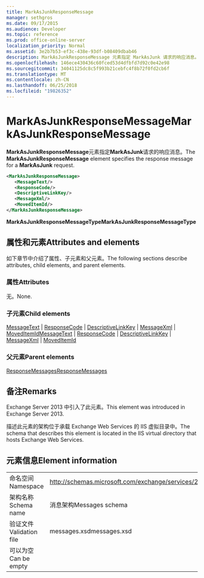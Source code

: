 ```yaml
---
title: MarkAsJunkResponseMessage
manager: sethgros
ms.date: 09/17/2015
ms.audience: Developer
ms.topic: reference
ms.prod: office-online-server
localization_priority: Normal
ms.assetid: 3e2b7b53-ef3c-438e-93df-b08409dbab46
description: MarkAsJunkResponseMessage 元素指定 MarkAsJunk 请求的响应消息。
ms.openlocfilehash: 146ece430436c60fced53d4dfbfd7d92c0e42e98
ms.sourcegitcommit: 34041125dc8c5f993b21cebfc4f8b72f0fd2cb6f
ms.translationtype: MT
ms.contentlocale: zh-CN
ms.lasthandoff: 06/25/2018
ms.locfileid: "19826352"
---
```

# <a name="markasjunkresponsemessage"></a><span data-ttu-id="9adee-103">MarkAsJunkResponseMessage</span><span class="sxs-lookup"><span data-stu-id="9adee-103">MarkAsJunkResponseMessage</span></span>

<span data-ttu-id="9adee-104">**MarkAsJunkResponseMessage**元素指定**MarkAsJunk**请求的响应消息。</span><span class="sxs-lookup"><span data-stu-id="9adee-104">The **MarkAsJunkResponseMessage** element specifies the response message for a **MarkAsJunk** request.</span></span> 
  
```XML
<MarkAsJunkResponseMessage>
   <MessageText/>
   <ResponseCode/>
   <DescriptiveLinkKey/>
   <MessageXml/>
   <MovedItemId/>
</MarkAsJunkResponseMessage>
```

 <span data-ttu-id="9adee-105">**MarkAsJunkResponseMessageType**</span><span class="sxs-lookup"><span data-stu-id="9adee-105">**MarkAsJunkResponseMessageType**</span></span>
## <a name="attributes-and-elements"></a><span data-ttu-id="9adee-106">属性和元素</span><span class="sxs-lookup"><span data-stu-id="9adee-106">Attributes and elements</span></span>

<span data-ttu-id="9adee-107">如下章节中介绍了属性、子元素和父元素。</span><span class="sxs-lookup"><span data-stu-id="9adee-107">The following sections describe attributes, child elements, and parent elements.</span></span>
  
### <a name="attributes"></a><span data-ttu-id="9adee-108">属性</span><span class="sxs-lookup"><span data-stu-id="9adee-108">Attributes</span></span>

<span data-ttu-id="9adee-109">无。</span><span class="sxs-lookup"><span data-stu-id="9adee-109">None.</span></span>
  
### <a name="child-elements"></a><span data-ttu-id="9adee-110">子元素</span><span class="sxs-lookup"><span data-stu-id="9adee-110">Child elements</span></span>

<span data-ttu-id="9adee-111">[MessageText](messagetext.md) | [ResponseCode](responsecode.md) | [DescriptiveLinkKey](descriptivelinkkey.md) | [MessageXml](messagexml.md) | [MovedItemId](moveditemid.md)</span><span class="sxs-lookup"><span data-stu-id="9adee-111">[MessageText](messagetext.md) | [ResponseCode](responsecode.md) | [DescriptiveLinkKey](descriptivelinkkey.md) | [MessageXml](messagexml.md) | [MovedItemId](moveditemid.md)</span></span>
  
### <a name="parent-elements"></a><span data-ttu-id="9adee-112">父元素</span><span class="sxs-lookup"><span data-stu-id="9adee-112">Parent elements</span></span>

[<span data-ttu-id="9adee-113">ResponseMessages</span><span class="sxs-lookup"><span data-stu-id="9adee-113">ResponseMessages</span></span>](responsemessages.md)
  
## <a name="remarks"></a><span data-ttu-id="9adee-114">备注</span><span class="sxs-lookup"><span data-stu-id="9adee-114">Remarks</span></span>

<span data-ttu-id="9adee-115">Exchange Server 2013 中引入了此元素。</span><span class="sxs-lookup"><span data-stu-id="9adee-115">This element was introduced in Exchange Server 2013.</span></span>
  
<span data-ttu-id="9adee-116">描述此元素的架构位于承载 Exchange Web Services 的 IIS 虚拟目录中。</span><span class="sxs-lookup"><span data-stu-id="9adee-116">The schema that describes this element is located in the IIS virtual directory that hosts Exchange Web Services.</span></span>
  
## <a name="element-information"></a><span data-ttu-id="9adee-117">元素信息</span><span class="sxs-lookup"><span data-stu-id="9adee-117">Element information</span></span>

|||
|:-----|:-----|
|<span data-ttu-id="9adee-118">命名空间</span><span class="sxs-lookup"><span data-stu-id="9adee-118">Namespace</span></span>  <br/> |http://schemas.microsoft.com/exchange/services/2006/messages  <br/> |
|<span data-ttu-id="9adee-119">架构名称</span><span class="sxs-lookup"><span data-stu-id="9adee-119">Schema name</span></span>  <br/> |<span data-ttu-id="9adee-120">消息架构</span><span class="sxs-lookup"><span data-stu-id="9adee-120">Messages schema</span></span>  <br/> |
|<span data-ttu-id="9adee-121">验证文件</span><span class="sxs-lookup"><span data-stu-id="9adee-121">Validation file</span></span>  <br/> |<span data-ttu-id="9adee-122">messages.xsd</span><span class="sxs-lookup"><span data-stu-id="9adee-122">messages.xsd</span></span>  <br/> |
|<span data-ttu-id="9adee-123">可以为空</span><span class="sxs-lookup"><span data-stu-id="9adee-123">Can be empty</span></span>  <br/> ||
   


